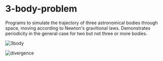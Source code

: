 # 3-body-problem

Programs to simulate the trajectory of three astronomical bodies through space, moving according to Newton's gravitional laws.  Demonstrates periodicity 
in the general case for two but not three or more bodies.

![3body](https://blbadger.github.io/3_body_problem/3_body_shifted_1.png)

![divergence](https://blbadger.github.io/3_body_problem/Threebody_divergence_xy.png)
